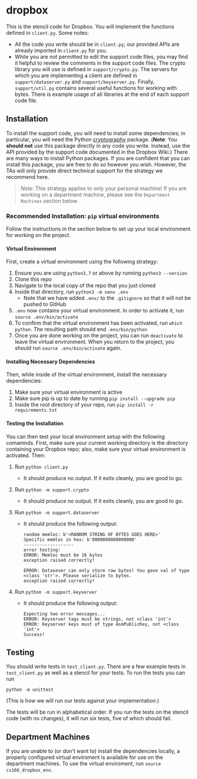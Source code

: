 # dropbox

This is the stencil code for Dropbox. You will implement the functions defined in `client.py`. Some notes:

- All the code you write should be in `client.py`; our provided APIs are already imported in `client.py` for you. 
- While you are not permitted to edit the support code files, you may find it helpful to review the comments in the support code files. The crypto library you will use is defined in `support/crypto.py`. The servers for which you are implementing a client are defined in `support/dataserver.py` and `support/keyserver.py`. Finally, `support/util.py` contains several useful functions for working with bytes. There is example usage of all libraries at the end of each support code file. 

## Installation

To install the support code, you will need to install some dependencies; in particular, you will need the Python [cryptography](https://cryptography.io/en/latest/) package. (**Note**: You **should not** use this package directly in any code you write. Instead, use the API provided by the support code documented in the Dropbox Wiki.) There are many ways to install Python packages. If you are confident that you can install this package, you are free to do so however you wish. However, the TAs will only provide direct technical support for the strategy we recommend here.

> *Note:* This strategy applies to only your personal machine! If you are working on a department machine, please see the `Department Machines` section below.

### Recommended Installation: `pip` virtual environments

Follow the instructions in the section below to set up your local environment for working on the project.

#### Virtual Environment

First, create a virtual environment using the following strategy:

1. Ensure you are using `python3.7` or above by running `python3 --version`
2. Clone this repo 
3. Navigate to the local copy of the repo that you just cloned
4. Inside that directory, run `python3 -m venv .env`
	- Note that we have added `.env/` to the `.gitignore` so that it will not be pushed to GitHub 
5. `.env` now contains your virtual environment. In order to activate it, run `source .env/bin/activate`
6. To confirm that the virtual environment has been activated, run `which python`. The resulting path should end `.env/bin/python`
7. Once you are done working on the project, you can run `deactivate` to leave the virtual environment. When you return to the project, you should run `source .env/bin/activate` again. 

#### Installing Necessary Dependencies

Then, while inside of the virtual environment, install the necessary dependencies:

1. Make sure your virtual environment is active
2. Make sure pip is up to date by running `pip install --upgrade pip`
3. Inside the root directory of your repo, run `pip install -r requirements.txt`

#### Testing the Installation

You can then test your local environment setup with the following comamnds. First, make sure your current working directory is the directory containing your Dropbox repo; also, make sure your virtual environment is activated. Then:

1. Run `python client.py`

	- It should produce no output. If it exits cleanly, you are good to go.

2. Run `python -m support.crypto`

	- It should produce no output. If it exits cleanly, you are good to go.

3. Run `python -m support.dataserver`

	- It should produce the following output:

		```
		random memloc: b'<RANDOM STRING OF BYTES GOES HERE>'
		Specific memloc in hex: b'0000000000000000'
		-------------------
		error testing:
		ERROR: Memloc must be 16 bytes
		exception raised correctly!
		
		ERROR: Datasever can only store raw bytes! You gave val of type <class 'str'>. Please serialize to bytes.
		exception raised correctly!
		```

4. Run `python -m support.keyserver`

	- It should produce the following output:

		```
		Expecting two error messages...
		ERROR: Keyserver tags must be strings, not <class 'int'>
		ERROR: Keyserver keys must of type AsmPublicKey, not <class 'int'>
		Success!
		```



## Testing

You should write tests in `test_client.py`. There are a few example tests in `test_client.py` as well as a stencil for your tests. To run the tests you can run 

```
python -m unittest
```

(This is how we will run our tests against your implementation.)

The tests will be run in alphabetical order. If you run the tests on the stencil code (with no changes), it will run six tests, five of which should fail. 

## Department Machines

If you are unable to (or don't want to) install the dependencies locally, a properly configured virtual enviroment is available for use on the department machines. To use the virtual enviroment, run `source cs166_dropbox_env`. 
